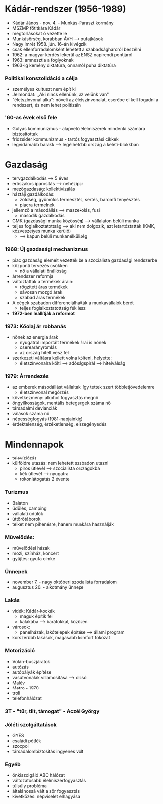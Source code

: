 # Kádár-rendszer (1956-1989)

- Kádár János - nov. 4. - Munkás-Paraszt kormány
- MSZMP főtitkára Kádár
- megtorlásokat ő vezette le
- Munkásőrség, korábban ÁVH —> pufajkások
- Nagy Imrét 1958. jún. 16-án kivégzik
- csak ellenforradalomként lehetett a szabadságharcról beszélni
- 1962: a magyar kérdés lekerül az ENSZ napirendi pontjáról
- 1963: amnesztia a foglyoknak
- 1963-ig kemény diktatúra, onnantól puha diktatúra

### Politikai konszolidáció a célja

- személyes kultuszt nem épít ki
- Jelmondat: ,,Aki nincs ellenünk, az velünk van"
- "életszínvonal alku": növeli az életszínvonalat, cserébe el kell fogadni a rendszert, és nem lehet politizálni

### '60-as évek első fele

- Gulyás kommunizmus - alapvető élelmiszerek mindenki számára biztosítottak
- fridzsider kommunizmus - tartós fogyasztási cikkek
- legvidámabb barakk —> legélhetőbb ország a keleti-blokkban

# Gazdaság

- tervgazdálkodás —> 5 éves
- erőszakos iparosítás —> nehézipar
- mezőgazdaság: kollektivizálás
- háztáji gazdálkodás:
	- zöldség, gyümölcs termesztés, sertés, baromfi tenyésztés
	- piacra termelnek
- jellemző a másodállás —> maszekolás, fusi
	- második gazdálkodás
- GMK (gazdasági munka közösség) —> vállalaton belüli munka
- teljes foglalkoztatottság —> aki nem dolgozik, azt letartóztatták (KMK, közveszélyes munka kerülő)
	- —> kapun belüli munkanélküliség

### 1968: Új gazdasági mechanizmus

- piac gazdaság elemeit vezették be a szocialista gazdasági rendszerbe
- központi tervezés csökken
	- nő a vállalati önállóság
- árrendszer reformja
- változtattak a termékek árain:
	- rögzített áras termékek
	- sávosan mozgó árak
	- szabad áras termékek
- A cégek szabadon differenciálhatták a munkavállalók bérét
	- teljes foglalkoztatottság fék lesz
- **1972-ben leállítják a reformot**

### 1973: Kőolaj ár robbanás

- nőnek az energia árak
	- nyugatról importált termékek árai is nőnek
	- cserearányromlás
	- az ország hitelt vesz fel
- szerkezeti váltásra kellett volna költeni, helyette:
	- életszínvonalra költi —> adóságspirál —> hitelválság

### 1979: Árrendezés

- az emberek másodállást vállaltak, így tettek szert többletjövedelemre
	- életszínvonal megőrzés
- következmény: alkohol fogyasztás megnő
- öngyilkosságok, mentális betegségek száma nő
- társadalmi devianciák
- válások száma nő
- népességfogyás (1981-napjainkig)
- érdektelenség, érzéketlenség, elszegényedés

# Mindennapok

- televíziózás
- külföldre utazás: nem lehetett szabadon utazni
	- piros útlevél —> szocialista országokba
	- kék útlevél —> nyugatra
	- rokonlátogatás 2 évente

### Turizmus

- Balaton
- üdülés, camping
- vállalati üdülők
- úttörőtáborok
- telket nem pihenésre, hanem munkára használják

### Művelődés:

- művelődési házak
- mozi, színház, koncert
- gyűjtés: gyufa címke

### Ünnepek

- november 7. - nagy októberi szocialista forradalom
- augusztus 20. - alkotmány ünnepe

### Lakás

- vidék: Kádár-kockák
	- maguk építik fel
	- kalákába —> barátokkal, közösen
- városok:
	- panelházak, lakótelepek építése —> állami program
- korszerűbb lakások, magasabb komfort fokozat

### Motorizáció

- Volán-buszjáratok
- autózás
- autópályák építése
- vasútvonalak villamosítása —> olcsó
- Malév
- Metro - 1970
- troli
- telefonhálózat

### 3T - "tűr, tilt, támogat" - Aczél György

### Jóléti szolgáltatások

- GYES
- családi pótlék
- szocpol
- társadalombiztosítás ingyenes volt

### Egyéb

- önkiszolgáló ABC hálózat
- változatosabb élelmiszerfogyasztás
- túlsúly probléma
- általánossá vált a sör fogyasztás
- kivetkőzés: népviselet elhagyása
